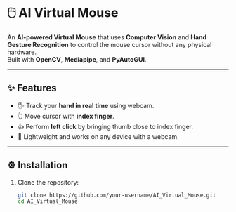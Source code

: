 # 🖱️ AI Virtual Mouse

An **AI-powered Virtual Mouse** that uses **Computer Vision** and **Hand Gesture Recognition** to control the mouse cursor without any physical hardware.  
Built with **OpenCV**, **Mediapipe**, and **PyAutoGUI**.

---

## ✨ Features
- 🖐️ Track your **hand in real time** using webcam.  
- 👆 Move cursor with **index finger**.  
- 👍 Perform **left click** by bringing thumb close to index finger.  
- 🚀 Lightweight and works on any device with a webcam.  

---

## ⚙️ Installation

1. Clone the repository:
   ```bash
   git clone https://github.com/your-username/AI_Virtual_Mouse.git
   cd AI_Virtual_Mouse
